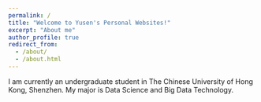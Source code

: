 ```yaml
---
permalink: /
title: "Welcome to Yusen's Personal Websites!"
excerpt: "About me"
author_profile: true
redirect_from: 
  - /about/
  - /about.html
---
```





I am currently an undergraduate student in The Chinese University of Hong Kong, Shenzhen. My major is Data Science and Big Data Technology.






